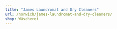 ```yaml
---
title: "James Laundromat and Dry Cleaners"
url: /norwich/james-laundromat-and-dry-cleaners/
shop: Wäscherei
---
```

